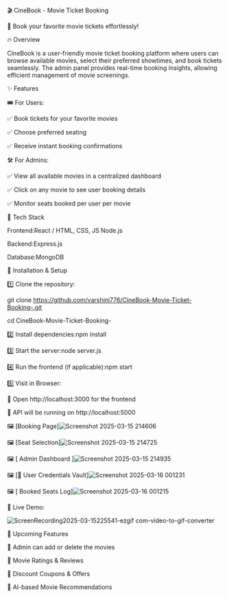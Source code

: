 🎬 CineBook - Movie Ticket Booking

🚀 Book your favorite movie tickets effortlessly!

🔥 Overview

CineBook is a user-friendly movie ticket booking platform where users can browse available movies, select their preferred showtimes, and book tickets seamlessly. The admin panel provides real-time booking insights, allowing efficient management of movie screenings.

✨ Features

🎟 For Users:

✅ Book tickets for your favorite movies

✅ Choose preferred seating

✅ Receive instant booking confirmations


🛠 For Admins:

✅ View all available movies in a centralized dashboard

✅ Click on any movie to see user booking details

✅ Monitor seats booked per user per movie



🚀 Tech Stack

Frontend:React / HTML, CSS, JS	Node.js

Backend:Express.js

Database:MongoDB


🔧 Installation & Setup

1️⃣ Clone the repository:

git clone https://github.com/varshini776/CineBook-Movie-Ticket-Booking-.git

cd CineBook-Movie-Ticket-Booking-

2️⃣ Install dependencies:npm install

3️⃣ Start the server:node server.js

4️⃣ Run the frontend (if applicable):npm start

5️⃣ Visit in Browser:

📌 Open http://localhost:3000 for the frontend

📌 API will be running on http://localhost:5000




🖼️ [Booking Page]![Screenshot 2025-03-15 214606](https://github.com/user-attachments/assets/5abe1e05-a562-4a46-ac95-c33850122dfe)


🖼️ [Seat Selection]![Screenshot 2025-03-15 214725](https://github.com/user-attachments/assets/1868f669-5a37-4258-bcad-d35667dbdd4b)


🖼️ [ Admin Dashboard ]![Screenshot 2025-03-15 214935](https://github.com/user-attachments/assets/9fbe7d66-0562-47b5-bf3b-dd52042ef810)


🖼️ [🔐 User Credentials Vault]![Screenshot 2025-03-16 001231](https://github.com/user-attachments/assets/e9434a8e-9848-4612-80c4-805b1b7fe493)


🖼️ [ Booked Seats Log]![Screenshot 2025-03-16 001215](https://github.com/user-attachments/assets/862485e5-54d8-431a-babe-3b59266ec5c9)



📌 Live Demo:


![ScreenRecording2025-03-15225541-ezgif com-video-to-gif-converter](https://github.com/user-attachments/assets/09ce79d4-581b-4427-a4e0-524477a52b1d)

🎯 Upcoming Features

🚀 Admin can add or delete the movies

🚀 Movie Ratings & Reviews

🚀 Discount Coupons & Offers

🚀 AI-based Movie Recommendations
